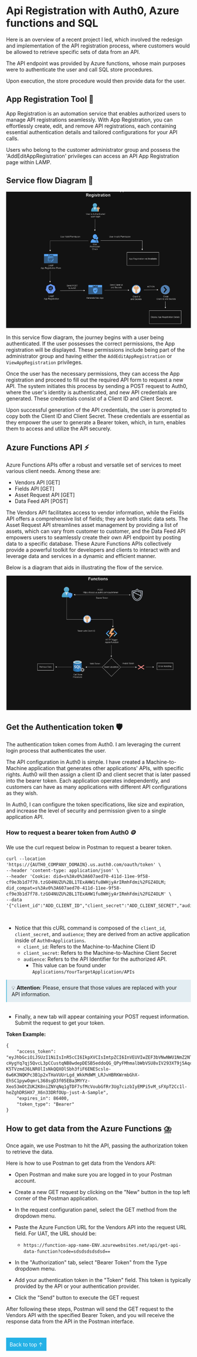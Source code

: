 <h1>Api Registration with Auth0, Azure functions and SQL</h1>

Here is an overview of a recent project I led, which involved the redesign and implementation of the API registration process, where customers would be allowed to retrieve specific sets of data from an API.

The API endpoint was provided by Azure functions, whose main purposes were to authenticate the user and call SQL store procedures.

Upon execution, the store procedure would then provide data for the user.

## App Registration Tool 🚀

App Registration is an automation service that enables authorized users to manage API registrations seamlessly. With App Registration, you can effortlessly create, edit, and remove API registrations, each containing essential authentication details and tailored configurations for your API calls.

Users who belong to the customer administrator group and possess the 'AddEditAppRegistration' privileges can access an API App Registration page within LAMP.

## Service flow Diagram 🌊

![Registration Work Flow](image-1.png)

In this service flow diagram, the journey begins with a user being authenticated. If the user possesses the correct permissions, the App registration will be displayed. These permissions include being part of the administrator group and having either the `AddEditAppRegistration` or `ViewAppRegistration` privileges.

Once the user has the necessary permissions, they can access the App registration and proceed to fill out the required API form to request a new API. The system initiates this process by sending a POST request to Auth0, where the user's identity is authenticated, and new API credentials are generated. These credentials consist of a Client ID and Client Secret.

Upon successful generation of the API credentials, the user is prompted to copy both the Client ID and Client Secret. These credentials are essential as they empower the user to generate a Bearer token, which, in turn, enables them to access and utilize the API securely.

## Azure Functions API ⚡

Azure Functions APIs offer a robust and versatile set of services to meet various client needs. Among these are:

- Vendors API [GET]
- Fields API [GET]
- Asset Request API [GET]
- Data Feed API [POST]

The Vendors API facilitates access to vendor information, while the Fields API offers a comprehensive list of fields; they are both static data sets. The Asset Request API streamlines asset management by providing a list of assets, which can vary from customer to customer, and the Data Feed API empowers users to seamlessly create their own API endpoint by posting data to a specific database. These Azure Functions APIs collectively provide a powerful toolkit for developers and clients to interact with and leverage data and services in a dynamic and efficient manner.

Below is a diagram that aids in illustrating the flow of the service.

![Azure Function workflow](image-2.png)

## Get the Authentication token 🛡️

The authentication token comes from Auth0. I am leveraging the current login process that authenticates the user.

The API configuration in Auth0 is simple. I have created a Machine-to-Machine application that generates other applications' APIs, with specific rights. Auth0 will then assign a client ID and client secret that is later passed into the bearer token. Each application operates independently, and customers can have as many applications with different API configurations as they wish.

In Auth0, I can configure the token specifications, like size and expiration, and increase the level of security and permission given to a single application API.

### How to request a bearer token from Auth0 🪙

We use the curl request below in Postman to request a bearer token.

```
curl --location 'https://{AUTH0_COMPANY_DOMAIN}.us.auth0.com/oauth/token' \
--header 'content-type: application/json' \
--header 'Cookie: did=s%3Av0%3A607aed70-411d-11ee-9f58-cf9e3b1d7f78.tzGO4NUZU%2BL1TExAHW1fu8WHjyArIRmhFdmi%2FGZ4OLM; did_compat=s%3Av0%3A607aed70-411d-11ee-9f58-cf9e3b1d7f78.tzGO4NUZU%2BL1TExAHW1fu8WHjyArIRmhFdmi%2FGZ4OLM' \
--data '{"client_id":"ADD_CLIENT_ID","client_secret":"ADD_CLIENT_SECRET","audience":"ADD_AUDIENCE","grant_type":"client_credentials"}'
```

<br/>

- Notice that this cURL command is composed of the `client_id`, `client_secret`, and `audience`; they are derived from an active application inside of `Auth0>Applications`.
  - `client_id`: Refers to the Machine-to-Machine Client ID
  - `client_secret`: Refers to the Machine-to-Machine Client Secret
  - `audience`: Refers to the API Identifier for the authorized API.
    - This value can be found under `Applications/YourTargetApplication/APIs`

<div style="border-left: 2px solid #5bc0de; background:#e3edf2; padding: 0.8rem;" >
<span >
💡 <b>Attention</b>: Please, ensure that those values are replaced with your API information. 
</span>

<br />
</div>

<br />

- Finally, a new tab will appear containing your POST request information. Submit the request to get your token.

**Token Example:**

```
{
    "access_token": "eyJhbGciOiJSUzI1NiIsInR5cCI6IkpXVCIsImtpZCI6InVEUVIwZEF3bVNwNWU1NmZ2NTg1cCJ9.eyJpc3MiOiJodHRwczovL3RyYWNlMy51cy5hdXRoMC5jb20vIiwic3ViIjoiSHIxVHNvOVRpWk5LY0RSVlp0YnoxUHlzOExjUzlHblFAY2xpZW50cyIsImF1ZCI6ImNvcmUtYXBpIiwiaWF0IjoxNjkyNzM3MjgyLCJleHAiOjE2OTI4MjM2ODIsImF6cCI6IkhyMVRzbzlUaVpOS2NEUlZadGJ6MVB5czhMY1M5R25RIiwiZ3R5IjoiY2xpZW50LWNyZWRlbnRpYWxzIn0.T641D8Iz0ZST8e9-cHygYq7qj5QvcL3pCCustqNB8wdepDESB5eddoQG_QPyFMhmalbWbVSU8vIV293XT9j5AqcZZgiRJE3-K5TVzmdJ6LNROlIsNkQQXOlSbh3fiF6ENEScslo-6w6K3NQKPc3B1p2xTHaVUUrLgd_WkkMdWM_LRJvHBRKWrmbGhX-EhSC1pywOqmrL368sgD3f05EBa3MYYz-Xeo53mOtZUK2K8niZNYqNq1gTDF7sfMcVoubGfRr3Ug7cizbIyEMPi5vM_sFXpT2Cc1l-heZghDRSHX7_X6n33DRfOUp-just-A-Sample",
    "expires_in": 86400,
    "token_type": "Bearer"
}
```

## How to get data from the Azure Functions ⛈️

Once again, we use Postman to hit the API, passing the authorization token to retrieve the data.

Here is how to use Postman to get data from the Vendors API:

- Open Postman and make sure you are logged in to your Postman account.

- Create a new GET request by clicking on the "New" button in the top left corner of the Postman application.

- In the request configuration panel, select the GET method from the dropdown menu.

- Paste the Azure Function URL for the Vendors API into the request URL field. For UAT, the URL should be:

  - `https://function-app-name-ENV.azurewebsites.net/api/get-api-data-function?code=sdsdsdsdsdsd==`

- In the "Authorization" tab, select "Bearer Token" from the Type dropdown menu.

- Add your authentication token in the "Token" field. This token is typically provided by the API or your authentication provider.

- Click the "Send" button to execute the GET request

After following these steps, Postman will send the GET request to the Vendors API with the specified Bearer Token, and you will receive the response data from the API in the Postman interface.

<br />

<a style="background: #24b1e6; color: #fff; padding: 0.6rem; text-decoration:none;" href="#">Back to top ↑ </a>

<br/>
<br/>
<br />
